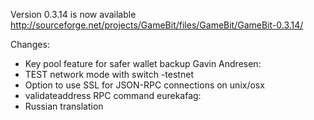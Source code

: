 Version 0.3.14 is now available
http://sourceforge.net/projects/GameBit/files/GameBit/GameBit-0.3.14/

Changes:
* Key pool feature for safer wallet backup
Gavin Andresen:
* TEST network mode with switch -testnet
* Option to use SSL for JSON-RPC connections on unix/osx
* validateaddress RPC command
eurekafag:
* Russian translation
